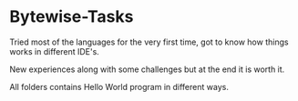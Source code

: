 # Bytewise-Tasks
Tried most of the languages for the very first time, got to know how things works in different IDE's.

New experiences along with some challenges but at the end it is worth it.

All folders contains Hello World program in different ways.
